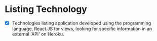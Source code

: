 # Listing Technology
- [x] Technologies listing application developed using the programming language, React.JS for views, looking for specific information in an external 'API' on Heroku.
